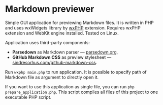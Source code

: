 Markdown previewer
===

Simple GUI application for previewing Markdown files. It is written in PHP and uses wxWidgets library by [wxPHP](http://wxphp.org/) extension. Requires wxPHP extension and WebKit engine installed. Tested on Linux.

Application uses third-party components:

* **Parsedown** as Markdown parser — [parsedown.org](http://parsedown.org),
* **GitHub Markdown CSS** as preview stylesheet — [sindresorhus.com/github-markdown-css](http://sindresorhus.com/github-markdown-css).

Run `wxphp main.php` to run application. It is possible to specify path of Markdown file as argument to directly open it.

If you want to use this application as single file, you can run `php prepare_application.php`. This script compiles all files of this project to one executable PHP script.